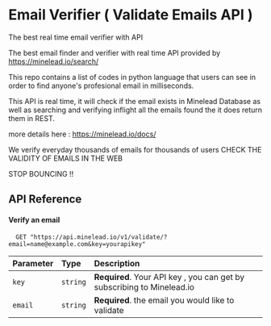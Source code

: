 # Email Verifier ( Validate Emails API )
The best real time email verifier with API 


The best email finder and verifier with real time API provided by https://minelead.io/search/

This repo contains a list of codes in python language that users can see in order to find anyone's profesional email in milliseconds.

This API is real time, it will check if the email exists in Minelead Database as well as searching and verifying inflight all the emails found the it does return them in REST.

more details here : https://minelead.io/docs/


We verify everyday thousands of emails
for thousands of users
CHECK THE VALIDITY OF EMAILS IN THE WEB

STOP BOUNCING !!


## API Reference

#### Verify an email

```http
  GET "https://api.minelead.io/v1/validate/?email=name@example.com&key=yourapikey"
```

| Parameter | Type     | Description                |
| :-------- | :------- | :------------------------- |
| `key` | `string` | **Required**. Your API key , you can get by subscribing to Minelead.io |
| `email` | `string` | **Required**. the email you would like to validate |
